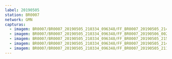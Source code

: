 ```yaml
---
label: 20190505
station: BR0007
network: GMN
capturas:
  - imagem: BR0007/BR0007_20190505_210334_096348/FF_BR0007_20190505_214439_783_0052480.fits_maxpixel.jpg
  - imagem: BR0007/BR0007_20190505_210334_096348/FF_BR0007_20190506_002122_259_0243200.fits_maxpixel.jpg
  - imagem: BR0007/BR0007_20190505_210334_096348/FF_BR0007_20190505_215912_834_0070144.fits_maxpixel.jpg
  - imagem: BR0007/BR0007_20190505_210334_096348/FF_BR0007_20190505_214453_019_0052736.fits_maxpixel.jpg
  - imagem: BR0007/BR0007_20190505_210334_096348/FF_BR0007_20190505_211812_154_0019456.fits_maxpixel.jpg
---
```

